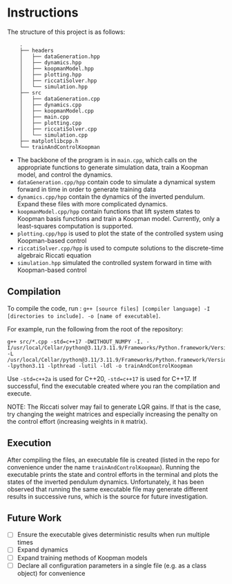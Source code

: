 # Instructions
The structure of this project is as follows:
```
    .
    ├── headers
    │   ├── dataGeneration.hpp
    │   ├── dynamics.hpp
    │   ├── koopmanModel.hpp
    │   ├── plotting.hpp
    │   ├── riccatiSolver.hpp
    │   └── simulation.hpp
    ├── src
    │   ├── dataGeneration.cpp
    │   ├── dynamics.cpp
    │   ├── koopmanModel.cpp
    │   ├── main.cpp
    │   ├── plotting.cpp
    │   ├── riccatiSolver.cpp
    │   └── simulation.cpp
    ├── matplotlibcpp.h
    └── trainAndControlKoopman
```

- The backbone of the program is in `main.cpp`, which calls on the appropriate functions to generate simulation data, train a Koopman model, and control the dynamics.
- `dataGeneration.cpp/hpp` contain code to simulate a dynamical system forward in time in order to generate training data
- `dynamics.cpp/hpp` contain the dynamics of the inverted pendulum. Expand these files with more complicated dynamics.
- `koopmanModel.cpp/hpp` contain functions that lift system states to Koopman basis functions and train a Koopman model. Currently, only a least-squares computation is supported.
- `plotting.cpp/hpp` is used to plot the state of the controlled system using Koopman-based control
- `riccatiSolver.cpp/hpp` is used to compute solutions to the discrete-time algebraic Riccati equation
- `simulation.hpp` simulated the controlled system forward in time with Koopman-based control

## Compilation
To compile the code, run : `g++ [source files] [compiler language] -I [directories to include]. -o [name of executable]`.

For example, run the following from the root of the repository:
```
g++ src/*.cpp -std=c++17 -DWITHOUT_NUMPY -I. -I/usr/local/Cellar/python@3.11/3.11.9/Frameworks/Python.framework/Versions/3.11/include/python3.11/ -L /usr/local/Cellar/python@3.11/3.11.9/Frameworks/Python.framework/Versions/3.11/lib -lpython3.11 -lpthread -lutil -ldl -o trainAndControlKoopman
```

Use `-std=c++2a` is used for C++20, `-std=c++17` is used for C++17. If successful, find the executable created where you ran the compilation and execute.

NOTE: The Riccati solver may fail to generate LQR gains. If that is the case, try changing the weight matrices and especially increasing the penalty on the control effort (increasing weights in `R` matrix). 

## Execution
After compiling the files, an executable file is created (listed in the repo for convenience under the name `trainAndControlKoopman`). Running the executable prints the state and control efforts in the terminal and plots the states of the inverted pendulum dynamics. Unfortunately, it has been observed that running the same executable file may generate different results in successive runs, which is the source for future investigation. 

## Future Work
- [ ] Ensure the executable gives deterministic results when run multiple times
- [ ] Expand dynamics 
- [ ] Expand training methods of Koopman models
- [ ] Declare all configuration parameters in a single file (e.g. as a class object) for convenience
